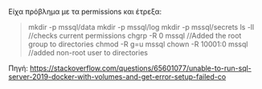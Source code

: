 Είχα πρόβλημα με τα permissions και έτρεξα:
> mkdir -p mssql/data
> mkdir -p mssql/log
> mkdir -p mssql/secrets
> ls -ll  //checks current permissions
> chgrp -R 0 mssql  //Added the root group to directories
> chmod -R g=u mssql
> chown -R 10001:0 mssql  //added non-root user to directories

Πηγή: https://stackoverflow.com/questions/65601077/unable-to-run-sql-server-2019-docker-with-volumes-and-get-error-setup-failed-co
